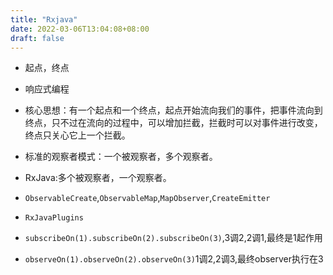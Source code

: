 ```yaml
---
title: "Rxjava"
date: 2022-03-06T13:04:08+08:00
draft: false
---
```


+ 起点，终点

+ 响应式编程

+ 核心思想：有一个起点和一个终点，起点开始流向我们的事件，把事件流向到终点，只不过在流向的过程中，可以增加拦截，拦截时可以对事件进行改变，终点只关心它上一个拦截。

+ 标准的观察者模式：一个被观察者，多个观察者。

+ RxJava:多个被观察者，一个观察者。

+ ``ObservableCreate``,``ObservableMap``,``MapObserver``,``CreateEmitter``

+ ``RxJavaPlugins``

+ ``subscribeOn(1).subscribeOn(2).subscribeOn(3)``,3调2,2调1,最终是1起作用

+ ``observeOn(1).observeOn(2).observeOn(3)``1调2,2调3,最终observer执行在3